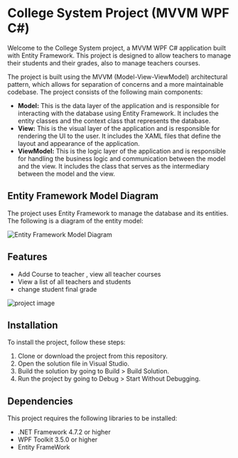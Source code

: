 <h1>College System Project (MVVM WPF C#)</h1>
<p>Welcome to the College System project, a MVVM WPF C# application built with Entity Framework.
This project is designed to allow teachers to manage their students and their grades, also to manage teachers courses.</p>
<p>The project is built using the MVVM (Model-View-ViewModel) architectural pattern,
which allows for separation of concerns and a more maintainable codebase. The project consists of the following main components:</p>
<ul>
  <li><strong>Model:</strong> This is the data layer of the application and is responsible for interacting with the database using Entity Framework. It includes the entity classes and the context class that represents the database.</li>
  <li><strong>View:</strong> This is the visual layer of the application and is responsible for rendering the UI to the user. It includes the XAML files that define the layout and appearance of the application.</li>
  <li><strong>ViewModel:</strong> This is the logic layer of the application and is responsible for handling the business logic and communication between the model and the view. It includes the class that serves as the intermediary between the model and the view.</li>
</ul>
<h2>Entity Framework Model Diagram</h2>
<p>The project uses Entity Framework to manage the database and its entities. The following is a diagram of the entity model:</p>
<img src="https://user-images.githubusercontent.com/113131666/209235850-1e767064-256b-4b73-bfde-6c5114bb05d2.png" alt="Entity Framework Model Diagram" />
<h2>Features</h2>
<ul>
  <li>Add Course to teacher , view all teacher courses</li>
  <li>View a list of all teachers and students</li>
  <li>change student final grade </li>
</ul>
<img src="https://user-images.githubusercontent.com/113131666/209237637-33511112-f44b-4bc4-a078-81df1eadecf4.png" alt="project image" />
<h2>Installation</h2>
<p>To install the project, follow these steps:</p>
<ol>
  <li>Clone or download the project from this repository.</li>
  <li>Open the solution file in Visual Studio.</li>
  <li>Build the solution by going to Build &gt; Build Solution.</li>
  <li>Run the project by going to Debug &gt; Start Without Debugging.</li>
</ol>
<h2>Dependencies</h2>
<p>This project requires the following libraries to be installed:</p>
<ul>
  <li>.NET Framework 4.7.2 or higher</li>
  <li>WPF Toolkit 3.5.0 or higher</li>
  <li>Entity FrameWork</li>
</ul>
